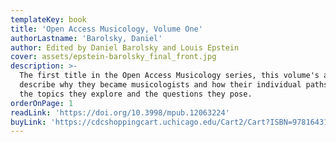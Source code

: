 ```yaml
---
templateKey: book
title: 'Open Access Musicology, Volume One'
authorLastname: 'Barolsky, Daniel'
author: Edited by Daniel Barolsky and Louis Epstein
cover: assets/epstein-barolsky_final_front.jpg
description: >-
  The first title in the Open Access Musicology series, this volume's authors
  describe why they became musicologists and how their individual paths led to
  the topics they explore and the questions they pose.
orderOnPage: 1
readLink: 'https://doi.org/10.3998/mpub.12063224'
buyLink: 'https://cdcshoppingcart.uchicago.edu/Cart2/Cart?ISBN=9781643150215&PRESS=lever'
---
```

